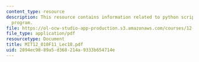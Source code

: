```yaml
---
content_type: resource
description: This resource contains information related to python scripting language
  program.
file: https://ol-ocw-studio-app-production.s3.amazonaws.com/courses/12-010-computational-methods-of-scientific-programming-fall-2011/2894ec9889a5d368214a9333b654714e_MIT12_010F11_Lec18.pdf
file_type: application/pdf
resourcetype: Document
title: MIT12_010F11_Lec18.pdf
uid: 2894ec98-89a5-d368-214a-9333b654714e
---
```

